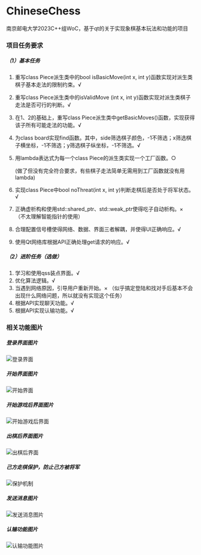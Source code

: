 # ChineseChess
南京邮电大学2023C++组WoC，基于qt的关于实现象棋基本玩法和功能的项目

### 项目任务要求
##### （1）基本任务
1.	重写class Piece派生类中的bool isBasicMove(int x, int y)函数实现对派生类棋子基本走法的限制约束。√
2.	重写class Piece派生类中的isValidMove (int x, int y)函数实现对派生类棋子走法是否可行的判断。√
3.	在1、2的基础上，重写class Piece派生类中getBasicMoves()函数，实现获得该子所有可能走法的功能。√
4.	为class board实现find函数。其中，side筛选棋子颜色，-1不筛选；x筛选棋子横坐标，-1不筛选；y筛选棋子纵坐标，-1不筛选。√
5.	用lambda表达式为每一个class Piece的派生类实现一个工厂函数。○

    (做了但没有完全符合要求，有些棋子走法简单无需用到工厂函数就没有用lambda)
6.	实现class Piece中bool noThreat(int x, int y)判断走棋后是否处于将军状态。√
7.	正确虚析构和使用std::shared_ptr、std::weak_ptr使得吃子自动析构。×
（不太理解智能指针的使用）
8.	合理配置信号槽使得网络、数据、界面三者解耦，并使得UI正确响应。√
9.	使用Qt网络库根据API正确处理get请求的响应。√
##### （2）进阶任务（选做）
1.	学习和使用qss装点界面。√
2.	优化算法逻辑。√
3.	当遇到网络原因，引导用户重新开始。× （似乎搞定登陆和找对手后基本不会出现什么网络问题，所以就没有实现这个任务）
4.	根据API实现聊天功能。√
5.	根据API实现认输功能。√
### 相关功能图片
##### 登录界面图片
![登录界面](https://user-images.githubusercontent.com/110514151/217797785-b0f1a487-f156-4863-b529-822453aeea43.png)
##### 开始界面图片
![开始界面](https://user-images.githubusercontent.com/110514151/217798076-a15f7c48-ec87-4706-b572-becc351be85c.png)
##### 开始游戏后界面图片
![开始游戏后界面](https://user-images.githubusercontent.com/110514151/217798867-cd7bad3a-d624-44ac-a9bf-39dc4844fcbb.png)
##### 出棋后界面图片
![出棋后界面](https://user-images.githubusercontent.com/110514151/217799270-95272f71-3e03-47eb-9013-7effe12bf50f.png)
##### 己方走棋保护，防止己方被将军
![保护机制](https://user-images.githubusercontent.com/110514151/217799655-6fc130ab-ff19-4b7b-8e0e-453d9cdcf30f.png)
##### 发送消息图片
![发送消息图片](https://user-images.githubusercontent.com/110514151/217800274-a4e7e9ca-fa83-4e9c-b16f-1704d3099a4c.png)
##### 认输功能图片
![认输功能图片](https://user-images.githubusercontent.com/110514151/217800418-5a65f277-780b-49bd-b968-f68d3f17054b.png)








